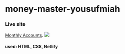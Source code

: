 # money-master-yousufmiah

### Live site
[Monthly Accounts](https://monthly-accounts-yousuf.netlify.app).
<a href='https://monthly-accounts-yousuf.netlify.app' target='_blank'><img src='https://user-images.githubusercontent.com/71017764/172517296-800825f1-ea14-4b25-9c7d-5f2df6b674f0.png'> </a>

#### used: HTML, CSS, Netlify

